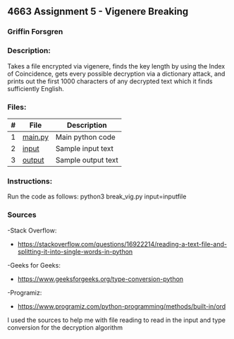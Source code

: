 ## 4663 Assignment 5 - Vigenere Breaking
### Griffin Forsgren
### Description:
Takes a file encrypted via vigenere, finds the key length by using the Index of Coincidence, gets every possible decryption via a dictionary attack, and prints out the first 1000 characters of any decrypted text which it finds sufficiently English. 

### Files:
|   #   | File                       | Description                                                |
| :---: | -------------------------- | ---------------------------------------------------------- |
|   1   | [main.py](./break_vig.py)  | Main python code                                           |
|   2   | [input](./inputfile.txt)   | Sample input text                                          |
|   3   | [output](./output.txt)     | Sample output text                                         |

### Instructions:
Run the code as follows: python3 break_vig.py input=inputfile

### Sources
-Stack Overflow:

  - https://stackoverflow.com/questions/16922214/reading-a-text-file-and-splitting-it-into-single-words-in-python

-Geeks for Geeks:

  - https://www.geeksforgeeks.org/type-conversion-python

-Programiz:

  - https://www.programiz.com/python-programming/methods/built-in/ord
  
I used the sources to help me with file reading to read in the input and type conversion for the decryption algorithm
